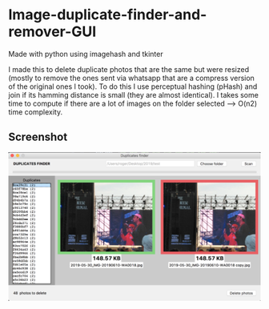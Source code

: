# Image-duplicate-finder-and-remover-GUI
Made with python using imagehash and tkinter

I made this to delete duplicate photos that are the same but were resized (mostly to remove the ones sent via whatsapp that are a compress version of the original ones I took). To do this I use perceptual hashing (pHash) and join if its hamming distance is small (they are almost identical).
I takes some time to compute if there are a lot of images on the folder selected --> O(n2) time complexity.

## Screenshot
<img src="screenshot.png" width="800">
